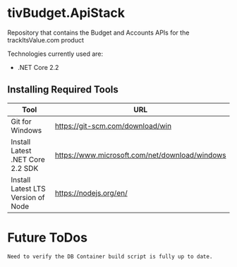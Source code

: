 # tivBudget.ApiStack
Repository that contains the Budget and Accounts APIs for the trackItsValue.com product

Technologies currently used are:

* .NET Core 2.2

## Installing Required Tools
| Tool                               | URL                                              |
| ---------------------------------- | ------------------------------------------------ |
| Git for Windows                    | https://git-scm.com/download/win                 |
| Install Latest .NET Core 2.2 SDK   | https://www.microsoft.com/net/download/windows   |
| Install Latest LTS Version of Node | https://nodejs.org/en/                           |


# Future ToDos
```
Need to verify the DB Container build script is fully up to date.
```
